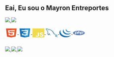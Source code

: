 ## Eai, Eu sou o Mayron Entreportes
  <div>
    <a href="https://github.com/MayronME"/>
      <img height="170em" src="https://github-readme-stats.vercel.app/api?username=MayronME&show_icons=true&theme=midnight-purple&include_all_commits=true&count_private=true"/>
      <img height="110em" src="https://github-readme-stats.vercel.app/api/top-langs/?username=MayronME&layout=compact&langs_count=7&theme=midnight-purple"/>
  </div>

  <div style="display: inline_block"><br>
    <img align="center" height="30" width="40" src="https://github.com/devicons/devicon/blob/master/icons/html5/html5-original.svg">
    <img align="center"  height="30" width="40" src="https://github.com/devicons/devicon/blob/master/icons/css3/css3-original.svg">
    <img align="center"  height="30" width="40" src="https://github.com/devicons/devicon/blob/master/icons/javascript/javascript-plain.svg">
    <img align="center"  height="30" width="40" src="https://github.com/devicons/devicon/blob/master/icons/mysql/mysql-original.svg">
    <img align="center"  height="30" width="40" src="https://github.com/devicons/devicon/blob/master/icons/jquery/jquery-original.svg">
    <img align="center"  height="30" width="40" src="https://github.com/devicons/devicon/blob/master/icons/php/php-plain.svg">
  <div/>
  
##
  
<div> 
  <a href="https://www.linkedin.com/in/mayron-entreportes-6099bb170/" target="_blank">
    <img src="https://img.shields.io/badge/-LinkedIn-%230077B5?style=for-the-badge&logo=linkedin&logoColor=white" target="_blank">
  </a> 
  <a href="https://www.instagram.com/mayron_aj/" target="_blank">
    <img src="https://img.shields.io/badge/-Instagram-%23E4405F?style=for-the-badge&logo=instagram&logoColor=white" target="_blank">
  </a>
  <a href = "mailto:mayron795@gmail.com">
    <img src="https://img.shields.io/badge/-Gmail-%23333?style=for-the-badge&logo=gmail&logoColor=white" target="_blank">
  </a>
  
</div>
  


